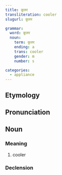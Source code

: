 ```yaml
---
title: कूलर
transliteration: cooler
slugurl: कूलर

grammar: 
  word: कूलर
  noun:
    term: कूलर
    ending: a
    trans: cooler
    gender: m
    number: s

categories: 
  - appliance
---
```


## Etymology

## Pronunciation


## Noun
### Meaning
1. cooler

### Declension
<noun-decl :grammar="grammar"></noun-decl>